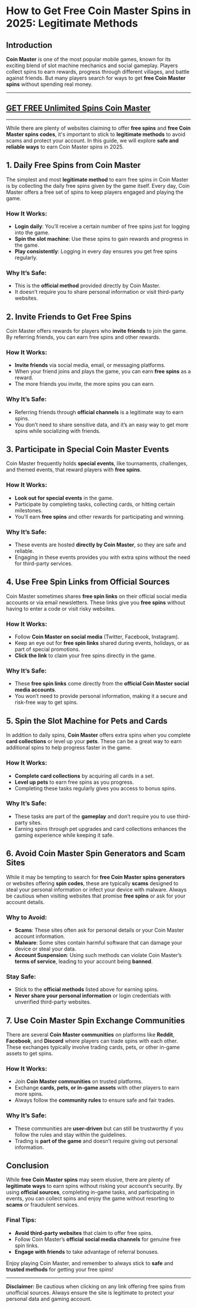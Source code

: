 # How to Get Free Coin Master Spins in 2025: Legitimate Methods

## Introduction

**Coin Master** is one of the most popular mobile games, known for its exciting blend of slot machine mechanics and social gameplay. Players collect spins to earn rewards, progress through different villages, and battle against friends. But many players search for ways to get **free Coin Master spins** without spending real money.

---
## [GET FREE Unlimited Spins Coin Master](https://bgri.site/unlimited-spins-coin-master/)
---

While there are plenty of websites claiming to offer **free spins** and **free Coin Master spins codes**, it's important to stick to **legitimate methods** to avoid scams and protect your account. In this guide, we will explore **safe and reliable ways** to earn Coin Master spins in 2025.

## 1. Daily Free Spins from Coin Master

The simplest and most **legitimate method** to earn free spins in Coin Master is by collecting the daily free spins given by the game itself. Every day, Coin Master offers a free set of spins to keep players engaged and playing the game.

### How It Works:
- **Login daily**: You’ll receive a certain number of free spins just for logging into the game.
- **Spin the slot machine**: Use these spins to gain rewards and progress in the game.
- **Play consistently**: Logging in every day ensures you get free spins regularly.

### Why It’s Safe:
- This is the **official method** provided directly by Coin Master.
- It doesn’t require you to share personal information or visit third-party websites.

## 2. Invite Friends to Get Free Spins

Coin Master offers rewards for players who **invite friends** to join the game. By referring friends, you can earn free spins and other rewards.

### How It Works:
- **Invite friends** via social media, email, or messaging platforms.
- When your friend joins and plays the game, you can earn **free spins** as a reward.
- The more friends you invite, the more spins you can earn.

### Why It’s Safe:
- Referring friends through **official channels** is a legitimate way to earn spins.
- You don’t need to share sensitive data, and it’s an easy way to get more spins while socializing with friends.

## 3. Participate in Special Coin Master Events

Coin Master frequently holds **special events**, like tournaments, challenges, and themed events, that reward players with **free spins**.

### How It Works:
- **Look out for special events** in the game.
- Participate by completing tasks, collecting cards, or hitting certain milestones.
- You’ll earn **free spins** and other rewards for participating and winning.

### Why It’s Safe:
- These events are hosted **directly by Coin Master**, so they are safe and reliable.
- Engaging in these events provides you with extra spins without the need for third-party services.

## 4. Use Free Spin Links from Official Sources

Coin Master sometimes shares **free spin links** on their official social media accounts or via email newsletters. These links give you **free spins** without having to enter a code or visit risky websites.

### How It Works:
- Follow **Coin Master on social media** (Twitter, Facebook, Instagram).
- Keep an eye out for **free spin links** shared during events, holidays, or as part of special promotions.
- **Click the link** to claim your free spins directly in the game.

### Why It’s Safe:
- These **free spin links** come directly from the **official Coin Master social media accounts**.
- You won’t need to provide personal information, making it a secure and risk-free way to get spins.

## 5. Spin the Slot Machine for Pets and Cards

In addition to daily spins, **Coin Master** offers extra spins when you complete **card collections** or level up your **pets**. These can be a great way to earn additional spins to help progress faster in the game.

### How It Works:
- **Complete card collections** by acquiring all cards in a set.
- **Level up pets** to earn free spins as you progress.
- Completing these tasks regularly gives you access to bonus spins.

### Why It’s Safe:
- These tasks are part of the **gameplay** and don’t require you to use third-party sites.
- Earning spins through pet upgrades and card collections enhances the gaming experience while keeping it safe.

## 6. Avoid Coin Master Spin Generators and Scam Sites

While it may be tempting to search for **free Coin Master spins generators** or websites offering **spin codes**, these are typically **scams** designed to steal your personal information or infect your device with malware. Always be cautious when visiting websites that promise **free spins** or ask for your account details.

### Why to Avoid:
- **Scams**: These sites often ask for personal details or your Coin Master account information.
- **Malware**: Some sites contain harmful software that can damage your device or steal your data.
- **Account Suspension**: Using such methods can violate Coin Master’s **terms of service**, leading to your account being **banned**.

### Stay Safe:
- Stick to the **official methods** listed above for earning spins.
- **Never share your personal information** or login credentials with unverified third-party websites.

## 7. Use Coin Master Spin Exchange Communities

There are several **Coin Master communities** on platforms like **Reddit**, **Facebook**, and **Discord** where players can trade spins with each other. These exchanges typically involve trading cards, pets, or other in-game assets to get spins.

### How It Works:
- Join **Coin Master communities** on trusted platforms.
- Exchange **cards, pets, or in-game assets** with other players to earn more spins.
- Always follow the **community rules** to ensure safe and fair trades.

### Why It’s Safe:
- These communities are **user-driven** but can still be trustworthy if you follow the rules and stay within the guidelines.
- Trading is **part of the game** and doesn’t require giving out personal information.

## Conclusion

While **free Coin Master spins** may seem elusive, there are plenty of **legitimate ways** to earn spins without risking your account’s security. By using **official sources**, completing in-game tasks, and participating in events, you can collect spins and enjoy the game without resorting to **scams** or fraudulent services.

### Final Tips:
- **Avoid third-party websites** that claim to offer free spins.
- Follow Coin Master’s **official social media channels** for genuine free spin links.
- **Engage with friends** to take advantage of referral bonuses.

Enjoy playing Coin Master, and remember to always stick to **safe** and **trusted methods** for getting your free spins!

---

**Disclaimer:** Be cautious when clicking on any link offering free spins from unofficial sources. Always ensure the site is legitimate to protect your personal data and gaming account.

